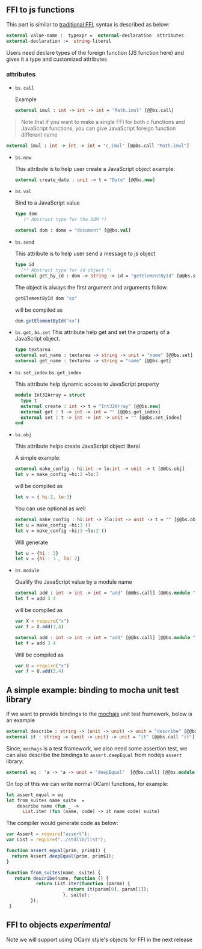 
## FFI to js functions

This part is similar to [traditional FFI](http://caml.inria.fr/pub/docs/manual-ocaml-4.02/intfc.html), 
syntax is described as below:

```OCaml
external value-name :  typexpr =  external-declaration  attributes
external-declaration :=	 string-literal  
```

Users need declare types of the foreign function (JS function here) and 
gives it a type and customized attributes

### attributes

* `bs.call`

  Example 

  ```ocaml
  external imul : int -> int -> int = "Math.imul" [@@bs.call]
  ```
>Note that if you want to make a single FFI for both c functions and JavaScript functions, you can 
 give JavaScript foreign function different name

  ```ocaml
  external imul : int -> int -> int = "c_imul" [@@bs.call "Math.imul"]
  ```

* `bs.new`

  This attribute is to help user create a JavaScript object
  example:

  ```ocaml
  external create_date : unit -> t = "Date" [@@bs.new]
  ```

* `bs.val` 

   Bind to a JavaScript value

   ```OCaml
   type dom 
      (* Abstract type for the DOM *)
   
   external dom : dome = "document" [@@bs.val]
  ```

* `bs.send`
  
  This attribute is to help user send a message to js object

  ```OCaml
  type id 
    (** Abstract type for id object *)
  external get_by_id : dom -> string -> id = "getElementById" [@@bs.send]
  ```
  
  The object is always the first argument and arguments follow.

  ```OCaml
  getElementById dom "xx"
  ```
  will be compiled as 
  ```js
  dom.getElementById("xx")
  ```

* `bs.get`, `bs.set`
  This attribute help get and set the property of a JavaScript object.

  ```OCaml
  type textarea
  external set_name : textarea -> string -> unit = "name" [@@bs.set]
  external get_name : textarea -> string = "name" [@@bs.get]
  ```

* `bs.set_index` `bs.get_index`

  This attribute help dynamic access to JavaScript property

  ```OCaml
  module Int32Array = struct
    type t
    external create : int -> t = "Int32Array" [@@bs.new]
    external get : t -> int -> int = "" [@@bs.get_index]
    external set : t -> int -> int -> unit = "" [@@bs.set_index]
  end
  ```

* `bs.obj`

  This attribute helps create JavaScript object literal

  A simple example:

  ```OCaml
  external make_config : hi:int -> lo:int -> unit -> t [@@bs.obj]
  let v = make_config ~hi:2 ~lo:3
  ```
  will be compiled as 

  ```js
  let v = { hi:2, lo:3}
  ```
  You can use optional as well

  ```ocaml
  external make_config : hi:int -> ?lo:int -> unit -> t = "" [@@bs.obj]
  let u = make_config ~hi:3 ()
  let v = make_config ~hi:3 ~lo:2 ()
  ```
  Will generate
  ```js
  let u = {hi : 3}
  let v = {hi : 3 , lo: 2}
  ```

* `bs.module`

   Qualify the JavaScript value by a module name

   ```OCaml
   external add : int -> int -> int = "add" [@@bs.call] [@@bs.module "x"]
   let f = add 3 4
   ```
   will be compiled as 

   ```js
   var X = require("x")
   var f = X.add(3,4)
   ```

   ```OCaml
   external add : int -> int -> int = "add" [@@bs.call] [@@bs.module "x" "U"]
   let f = add 3 4
   ```
   Will be compiled as

   ```js
   var U = require("x")
   var f = U.add(3,4)
   ```


## A simple example: binding to mocha unit test library

   If we want to provide bindings to the [mochajs](https://mochajs.org/) unit test framework, 
   below is an example

   ```OCaml
   external describe : string -> (unit -> unit) -> unit = "describe" [@@bs.call]
   external it : string -> (unit -> unit) -> unit = "it" [@@bs.call "it"]
   ```

   Since, `mochajs` is a test framework, we also need some assertion
   test, we can also describe the bindings to `assert.deepEqual` from
   nodejs `assert` library:

   ```ocaml
   external eq : 'a -> 'a -> unit = "deepEqual"  [@@bs.call] [@@bs.module "assert"]
   ```

On top of this we can write normal OCaml functions, for example:

   ```OCaml
   let assert_equal = eq
   let from_suites name suite  = 
       describe name (fun _ -> 
         List.iter (fun (name, code) -> it name code) suite)
   ```

   The compiler would generate code as below:

   ```js
   var Assert = require("assert");
   var List = require("../stdlib/list");

   function assert_equal(prim, prim$1) {
     return Assert.deepEqual(prim, prim$1);
   }

   function from_suites(name, suite) {
      return describe(name, function () {
              return List.iter(function (param) {
                          return it(param[0], param[1]);
                        }, suite);
            });
    }
   ```



## FFI to objects *experimental*

Note we will support using OCaml style's objects for FFI in the next release
